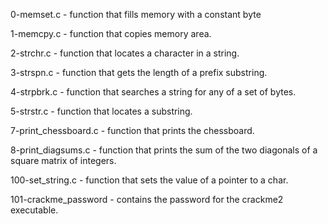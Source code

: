0-memset.c - function that fills memory with a constant byte

1-memcpy.c -  function that copies memory area.

2-strchr.c - function that locates a character in a string.

3-strspn.c - function that gets the length of a prefix substring.

4-strpbrk.c - function that searches a string for any of a set of bytes.

5-strstr.c - function that locates a substring.

7-print_chessboard.c - function that prints the chessboard.

8-print_diagsums.c - function that prints the sum of the two diagonals of a square matrix of integers.

100-set_string.c - function that sets the value of a pointer to a char.

101-crackme_password - contains the password for the crackme2 executable.
